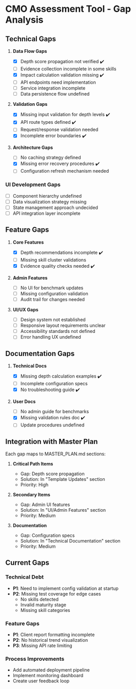 # CMO Assessment Tool - Gap Analysis

## Technical Gaps

1. **Data Flow Gaps**

   - [x] Depth score propagation not verified ✔️
   - [ ] Evidence collection incomplete in some skills
   - [x] Impact calculation validation missing ✔️
   - [ ] API endpoints need implementation
   - [ ] Service integration incomplete
   - [ ] Data persistence flow undefined

2. **Validation Gaps**

   - [x] Missing input validation for depth levels ✔️
   - [x] API route types defined ✔️
   - [ ] Request/response validation needed
   - [x] Incomplete error boundaries ✔️

3. **Architecture Gaps**
   - [ ] No caching strategy defined
   - [x] Missing error recovery procedures ✔️
   - [ ] Configuration refresh mechanism needed

### UI Development Gaps

- [ ] Component hierarchy undefined
- [ ] Data visualization strategy missing
- [ ] State management approach undecided
- [ ] API integration layer incomplete

## Feature Gaps

1. **Core Features**

   - [x] Depth recommendations incomplete ✔️
   - [ ] Missing skill cluster validations
   - [x] Evidence quality checks needed ✔️

2. **Admin Features**

   - [ ] No UI for benchmark updates
   - [ ] Missing configuration validation
   - [ ] Audit trail for changes needed

3. **UI/UX Gaps**
   - [ ] Design system not established
   - [ ] Responsive layout requirements unclear
   - [ ] Accessibility standards not defined
   - [ ] Error handling UX undefined

## Documentation Gaps

1. **Technical Docs**

   - [x] Missing depth calculation examples ✔️
   - [ ] Incomplete configuration specs
   - [x] No troubleshooting guide ✔️

2. **User Docs**
   - [ ] No admin guide for benchmarks
   - [x] Missing validation rules doc ✔️
   - [ ] Update procedures undefined

## Integration with Master Plan

Each gap maps to MASTER_PLAN.md sections:

1. **Critical Path Items**

   - Gap: Depth score propagation
   - Solution: In "Template Updates" section
   - Priority: High

2. **Secondary Items**

   - Gap: Admin UI features
   - Solution: In "UI/Admin Features" section
   - Priority: Medium

3. **Documentation**
   - Gap: Configuration specs
   - Solution: In "Technical Documentation" section
   - Priority: Medium

## Current Gaps

### Technical Debt

- **P1**: Need to implement config validation at startup
- **P2**: Missing test coverage for edge cases
  - No skills detected
  - Invalid maturity stage
  - Missing skill categories

### Feature Gaps

- **P1**: Client report formatting incomplete
- **P2**: No historical trend visualization
- **P3**: Missing API rate limiting

### Process Improvements

- Add automated deployment pipeline
- Implement monitoring dashboard
- Create user feedback loop
